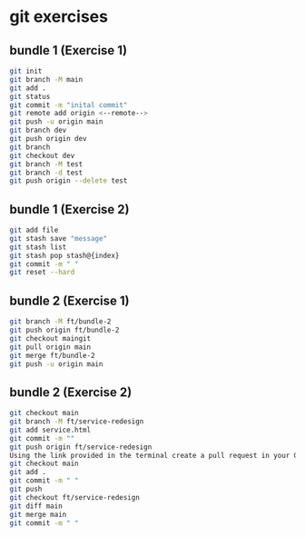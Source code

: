 # git exercises

## bundle 1 (Exercise 1)
```bash
git init
git branch -M main
git add .
git status
git commit -m "inital commit"
git remote add origin <--remote-->
git push -u origin main
git branch dev
git push origin dev
git branch
git checkout dev
git branch -M test
git branch -d test
git push origin --delete test
```

## bundle 1 (Exercise 2)
```bash
git add file
git stash save "message"
git stash list 
git stash pop stash@{index}
git commit -m " "
git reset --hard 
```
## bundle 2 (Exercise 1)
```bash
git branch -M ft/bundle-2
git push origin ft/bundle-2
git checkout maingit 
git pull origin main
git merge ft/bundle-2
git push -u origin main
```
## bundle 2 (Exercise 2)
```bash
git checkout main
git branch -M ft/service-redesign
git add service.html
git commit -m ""
git push origin ft/service-redesign
Using the link provided in the terminal create a pull request in your GitHub.
git checkout main 
git add .
git commit -m " "
git push 
git checkout ft/service-redesign
git diff main
git merge main
git commit -m " "
```
